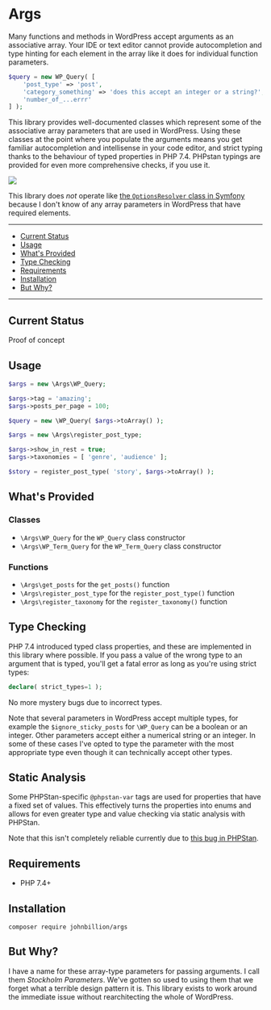 # Args

Many functions and methods in WordPress accept arguments as an associative array. Your IDE or text editor cannot provide autocompletion and type hinting for each element in the array like it does for individual function parameters.

```php
$query = new WP_Query( [
	'post_type' => 'post',
	'category_something' => 'does this accept an integer or a string?',
	'number_of_...errr'
] );
```

This library provides well-documented classes which represent some of the associative array parameters that are used in WordPress. Using these classes at the point where you populate the arguments means you get familiar autocompletion and intellisense in your code editor, and strict typing thanks to the behaviour of typed properties in PHP 7.4. PHPstan typings are provided for even more comprehensive checks, if you use it.

![](assets/screenshot.png)

This library does _not_ operate like [the `OptionsResolver` class in Symfony](https://symfony.com/doc/current/components/options_resolver.html) because I don't know of any array parameters in WordPress that have required elements.

---

* [Current Status](#current-status)
* [Usage](#usage)
* [What's Provided](#whats-provided)
* [Type Checking](#type-checking)
* [Requirements](#requirements)
* [Installation](#installation)
* [But Why?](#but-why)

---

## Current Status

Proof of concept

## Usage

```php
$args = new \Args\WP_Query;

$args->tag = 'amazing';
$args->posts_per_page = 100;

$query = new \WP_Query( $args->toArray() );
```

```php
$args = new \Args\register_post_type;

$args->show_in_rest = true;
$args->taxonomies = [ 'genre', 'audience' ];

$story = register_post_type( 'story', $args->toArray() );
```

## What's Provided

### Classes

* `\Args\WP_Query` for the `WP_Query` class constructor
* `\Args\WP_Term_Query` for the `WP_Term_Query` class constructor

### Functions

* `\Args\get_posts` for the `get_posts()` function
* `\Args\register_post_type` for the `register_post_type()` function
* `\Args\register_taxonomy` for the `register_taxonomy()` function

## Type Checking

PHP 7.4 introduced typed class properties, and these are implemented in this library where possible. If you pass a value of the wrong type to an argument that is typed, you'll get a fatal error as long as you're using strict types:

```php
declare( strict_types=1 );
```

No more mystery bugs due to incorrect types.

Note that several parameters in WordPress accept multiple types, for example the `$ignore_sticky_posts` for `\WP_Query` can be a boolean or an integer. Other parameters accept either a numerical string or an integer. In some of these cases I've opted to type the parameter with the most appropriate type even though it can technically accept other types.

## Static Analysis

Some PHPStan-specific `@phpstan-var` tags are used for properties that have a fixed set of values. This effectively turns the properties into enums and allows for even greater type and value checking via static analysis with PHPStan.

Note that this isn't completely reliable currently due to [this bug in PHPStan](https://github.com/phpstan/phpstan/issues/3555).

## Requirements

* PHP 7.4+

## Installation

```
composer require johnbillion/args
```

## But Why?

I have a name for these array-type parameters for passing arguments. I call them *Stockholm Parameters*. We've gotten so used to using them that we forget what a terrible design pattern it is. This library exists to work around the immediate issue without rearchitecting the whole of WordPress.
